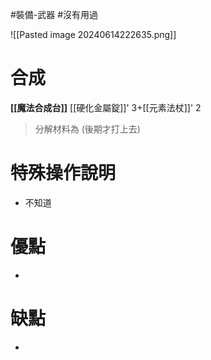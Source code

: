 #裝備-武器 #沒有用過 

![[Pasted image 20240614222635.png]]
# 合成
**[[魔法合成台]]**
[[硬化金屬錠]]' 3+[[元素法杖]]' 2
> 分解材料為
	(後期才打上去)
# 特殊操作說明
- 不知道
# 優點
- 
# 缺點
- 